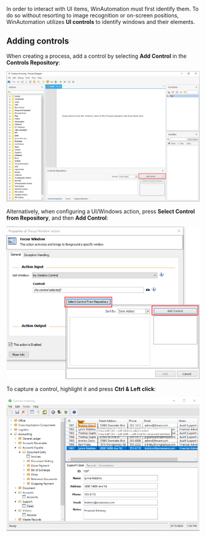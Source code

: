 In order to interact with UI items, WinAutomation must first identify them. To do so without resorting to image recognition or on-screen positions, WinAutomation utilizes **UI controls** to identify windows and their elements.

## Adding controls

When creating a process, add a control by selecting **Add Control** in the **Controls Repository**:

![Add Control button](../media/add-control-button.png)

Alternatively, when configuring a UI/Windows action, press **Select Control from Repository**, and then **Add Control**:

![Add control through a UI action](../media/add-control-through-ui-action.png)

To capture a control, highlight it and press **Ctrl & Left click**:

![Capturing a UI control](../media/capturing-a-ui-control.png)